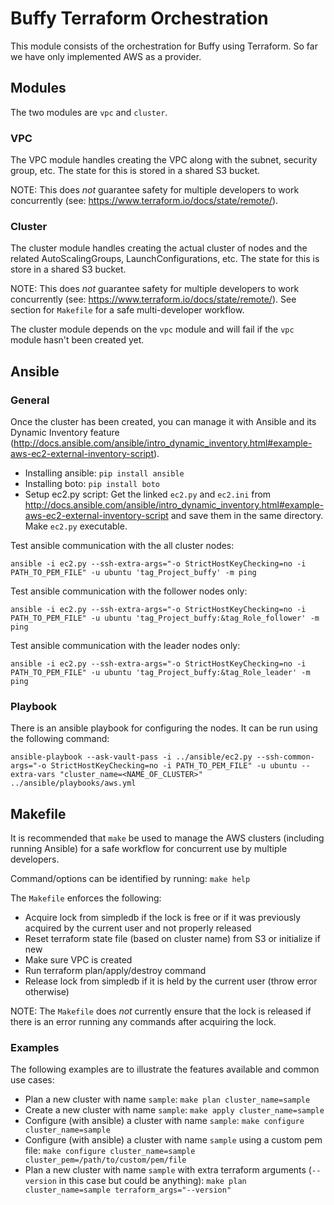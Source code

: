 # Buffy Terraform Orchestration

This module consists of the orchestration for Buffy using Terraform.
So far we have only implemented AWS as a provider.

## Modules

The two modules are `vpc` and `cluster`.

### VPC

The VPC module handles creating the VPC along with the subnet, security group, etc.
The state for this is stored in a shared S3 bucket.

NOTE: This does *not* guarantee safety for multiple developers to work concurrently
(see: https://www.terraform.io/docs/state/remote/).

### Cluster

The cluster module handles creating the actual cluster of nodes and the related
AutoScalingGroups, LaunchConfigurations, etc. The state for this is store in a
shared S3 bucket. 

NOTE: This does *not* guarantee safety for multiple developers to work concurrently
(see: https://www.terraform.io/docs/state/remote/). See section for `Makefile` for
a safe multi-developer workflow.

The cluster module depends on the `vpc` module and will fail if the `vpc` module
hasn't been created yet.

## Ansible

### General

Once the cluster has been created, you can manage it with Ansible and its Dynamic 
Inventory feature (http://docs.ansible.com/ansible/intro_dynamic_inventory.html#example-aws-ec2-external-inventory-script).

* Installing ansible: `pip install ansible`
* Installing boto: `pip install boto`
* Setup ec2.py script: Get the linked `ec2.py` and `ec2.ini` from 
http://docs.ansible.com/ansible/intro_dynamic_inventory.html#example-aws-ec2-external-inventory-script
and save them in the same directory. Make `ec2.py` executable.

Test ansible communication with the all cluster nodes:

`ansible -i ec2.py --ssh-extra-args="-o StrictHostKeyChecking=no -i PATH_TO_PEM_FILE" -u ubuntu 'tag_Project_buffy' -m ping`

Test ansible communication with the follower nodes only:

`ansible -i ec2.py --ssh-extra-args="-o StrictHostKeyChecking=no -i PATH_TO_PEM_FILE" -u ubuntu 'tag_Project_buffy:&tag_Role_follower' -m ping`

Test ansible communication with the leader nodes only:

`ansible -i ec2.py --ssh-extra-args="-o StrictHostKeyChecking=no -i PATH_TO_PEM_FILE" -u ubuntu 'tag_Project_buffy:&tag_Role_leader' -m ping`

### Playbook

There is an ansible playbook for configuring the nodes. It can be run using the
following command:

`ansible-playbook --ask-vault-pass -i ../ansible/ec2.py --ssh-common-args="-o StrictHostKeyChecking=no -i PATH_TO_PEM_FILE" -u ubuntu --extra-vars "cluster_name=<NAME_OF_CLUSTER>" ../ansible/playbooks/aws.yml`

## Makefile

It is recommended that `make` be used to manage the AWS clusters (including
running Ansible) for a safe workflow for concurrent use by multiple developers.

Command/options can be identified by running: `make help`

The `Makefile` enforces the following:

* Acquire lock from simpledb if the lock is free or if it was previously
  acquired by the current user and not properly released
* Reset terraform state file (based on cluster name) from S3 or initialize if
  new
* Make sure VPC is created
* Run terraform plan/apply/destroy command
* Release lock from simpledb if it is held by the current user (throw error
  otherwise)

NOTE: The `Makefile` does *not* currently ensure that the lock is released if
there is an error running any commands after acquiring the lock.

### Examples

The following examples are to illustrate the features available and common use cases:

* Plan a new cluster with name `sample`:
  `make plan cluster_name=sample`
* Create a new cluster with name `sample`:
  `make apply cluster_name=sample`
* Configure (with ansible) a cluster with name `sample`:
  `make configure cluster_name=sample`
* Configure (with ansible) a cluster with name `sample` using a custom pem file:
  `make configure cluster_name=sample cluster_pem=/path/to/custom/pem/file`
* Plan a new cluster with name `sample` with extra terraform arguments
  (`--version` in this case but could be anything):
  `make plan cluster_name=sample terraform_args="--version"`

